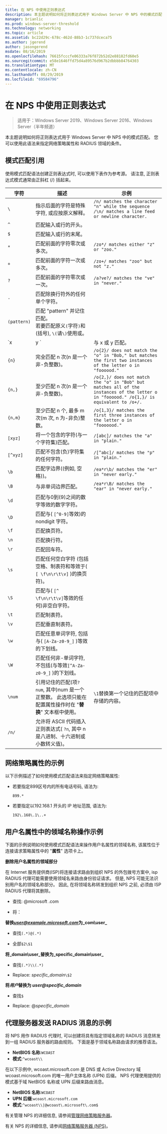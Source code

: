 ```yaml
---
title: 在 NPS 中使用正则表达式
description: 本主题说明如何将正则表达式用于 Windows Server 中 NPS 中的模式匹配。 您可以使用此语法来指定网络策略属性和 RADIUS 领域的条件。
manager: brianlic
ms.prod: windows-server-threshold
ms.technology: networking
ms.topic: article
ms.assetid: bc22d29c-678c-462d-88b3-1c737dceca75
ms.author: jgerend
author: jasongerend
msdate: 08/16/2019
ms.openlocfilehash: 76615fcccfe06333a76f872b52d2e88182fd60e5
ms.sourcegitcommit: e58e1646ffd75d4a89576d967b2dbbbb84764303
ms.translationtype: MT
ms.contentlocale: zh-CN
ms.lasthandoff: 08/29/2019
ms.locfileid: "69584796"
---
```

# <a name="use-regular-expressions-in-nps"></a>在 NPS 中使用正则表达式

> 适用于：Windows Server 2019、Windows Server 2016、Windows Server（半年频道）

本主题说明如何将正则表达式用于 Windows Server 中 NPS 中的模式匹配。 您可以使用此语法来指定网络策略属性和 RADIUS 领域的条件。

## <a name="pattern-matching-reference"></a>模式匹配引用

使用模式匹配语法创建正则表达式时, 可以使用下表作为参考源。 请注意, 正则表达式模式通常由正斜杠 (/) 括起来。

|  字符  |  描述  |   示例                                                                 |
| ----------- | ------------- | ------------------------------------------------------------------------  |
|     `\ `     | 指示后面的字符是特殊字符, 或应按原义解释。  | `/n/ matches the character "n" while the sequence /\n/ matches a line feed or newline character.`  |
|     `^`     |                                                                 匹配输入或行的开头。                                                                  |                                                                 &nbsp;                                                                  |
|     `$`     |                                                                    匹配输入或行的末尾。                                                                     |                                                                 &nbsp;                                                                  |
|     `*`     |                                                             匹配前面的字符零次或多次。                                                              |                                                  `/zo*/ matches either "z" or "zoo."`                                                   |
|     `+`     |                                                              匹配前面的字符一次或多次。                                                              |                                                   `/zo+/ matches "zoo" but not "z."`                                                    |
|     `?`     |                                                              匹配前面的字符零次或一次。                                                              |                                                 `/a?ve?/ matches the "ve" in "never."`                                                  |
|     `.`     |                                                           匹配除换行符外的任何单个字符。                                                           |                                                                 &nbsp;                                                                  |
| `(pattern)` |                         匹配 "pattern" 并记住匹配。<br />若要匹配原义`(`字符`)`和 (括号), `\(`请`\)`使用或。                         |                                                                 &nbsp;                                                                  |
|   `x | y `  |                                                                               与 x 或 y 匹配。                                                          |
|   `{n} `    |                                                          完全匹配 n 次\(n 是一个非\-负整数\)。                                                           |               `/o{2}/ does not match the "o" in "Bob," but matches the first two instances of the letter o in "foooood."`               |
|   `{n,}`    |                                                          至少匹配 n 次\(n 是一个非\-负整数\)。                                                          | `/o{2,}/ does not match the "o" in "Bob" but matches all of the instances of the letter o in "foooood." /o{1,}/ is equivalent to /o+/.` |
|   `{n,m}`   |                                                至少匹配 n 个, 最多 m 次\(m 次, n 为\-非负\)整数。                                                |                               `/o{1,3}/ matches the first three instances of the letter o in "fooooood."`                               |
|   `[xyz]`   |                                                       将一个包含的字符\(与一个字符集\)匹配。                                                        |                                                  `/[abc]/ matches the "a" in "plain."`                                                  |
|  `[^xyz]`   |                                                  匹配不包含\(负\)字符集的任何字符。                                                  |                                                 `/[^abc]/ matches the "p" in "plain."`                                                  |
|    `\b`     |                                                              匹配字边界\((例如, 空格\))。                                                               |                                              `/ea*r\b/ matches the "er" in "never early."`                                              |
|    `\B`     |                                                                         与非单词边界匹配。                                                                          |                                             `/ea*r\B/ matches the "ear" in "never early."`                                              |
|    `\d`     |                                                       匹配与0到\(9\)之间的数字等效的数字字符。                                                        |                                                                 &nbsp;                                                                  |
|    `\D`     |                                                           匹配与\( `[^0-9]`等效\)的 nondigit 字符。                                                           |                                                                 &nbsp;                                                                  |
|    `\f`     |                                                                        匹配换页符。                                                                        |                                                                 &nbsp;                                                                  |
|    `\n`     |                                                                        匹配换行符。                                                                        |                                                                 &nbsp;                                                                  |
|    `\r`     |                                                                     匹配回车符。                                                                     |                                                                 &nbsp;                                                                  |
|    `\s`     |                                   匹配任何空白字符 (包括空格、制表符和等效于\( `[ \f\n\r\t\v]` \)的换页符)。                                   |                                                                 &nbsp;                                                                  |
|    `\S`     |                                                  匹配与\( `[^ \f\n\r\t\v]`等效的任何\)非空白字符。                                                   |                                                                 &nbsp;                                                                  |
|    `\t`     |                                                                           匹配制表符。                                                                           |                                                                 &nbsp;                                                                  |
|    `\v`     |                                                                      匹配垂直制表符。                                                                       |                                                                 &nbsp;                                                                  |
|    `\w`     |                                              匹配任意单词字符, 包括与\( `[A-Za-z0-9_]` \)等效的下划线。                                              |                                                                 &nbsp;                                                                  |
|    `\W`     |                                           匹配任何非\-单词字符, 不包括\(与等效`[^A-Za-z0-9_]` \)的下划线。                                           |                                                                 &nbsp;                                                                  |
|   `\num`    | 引用记住的匹配\(项`?num`, 其中\)num 是一个正整数。  此选项只能在配置属性操作时在 "**替换**" 文本框中使用。 |                                       `\1`替换第一个记住的匹配项中存储的内容。                                       |
|   `/n/ `    |                      允许将 ASCII 代码插入正则表达式\( `?n`, 其中 n 是八进制、十六进制或小数转义值\)。                       |                                                                 &nbsp;                                                                  |

## <a name="examples-for-network-policy-attributes"></a>网络策略属性的示例

以下示例描述了如何使用模式匹配语法来指定网络策略属性:

- 若要指定899区号内的所有电话号码, 语法为:

     `899.*`

- 若要指定以192.168.1 开头的 IP 地址范围, 语法为:

    `192\.168\.1\..+`

## <a name="examples-for-manipulation-of-the-realm-name-in-the-user-name-attribute"></a>用户名属性中的领域名称操作示例

下面的示例说明如何使用模式匹配语法来操作用户名属性的领域名称, 该属性位于连接请求策略属性中的 "**属性**" 选项卡上。

**删除用户名属性的领域部分**

在 Internet 服务提供商\(ISP\)将连接请求路由到组织 NPS 的外包拨号方案中, isp RADIUS 代理可能需要使用领域名来路由身份验证请求。 但是, NPS 可能无法识别用户名的领域名称部分。 因此, 在将领域名称转发到组织 NPS 之前, 必须由 ISP RADIUS 代理将其删除。

- 查找: @microsoft \.com

- 将：

**替换<em>user@example.microsoft.com</em>为_com\user_**

- 查找`(.*)@(.*)`

- 全部`$2\$1`



**将_domain\user_替换为_specific_domain\user_**

- 查找`(.*)\\(.*)`

- Replace: *specific_domain*`\$2`



<strong>将*用户*替换为 *user@specific_domain</strong>*

- 查找`$`

- Replace: @*specific_domain*

## <a name="example-for-radius-message-forwarding-by-a-proxy-server"></a>代理服务器发送 RADIUS 消息的示例

将 NPS 用作 RADIUS 代理时, 可以创建将具有指定领域名称的 RADIUS 消息转发到一组 RADIUS 服务器的路由规则。 下面是基于领域名称路由请求的推荐语法。

- **NetBIOS 名称**:`WCOAST`
- **模式**:`^wcoast\\`

在以下示例中, wcoast.microsoft.com 是 DNS 或 Active Directory 域 wcoast.microsoft.com 的唯一用户主体名称 (UPN) 后缀。 NPS 代理使用提供的模式基于域 NetBIOS 名称或 UPN 后缀来路由消息。

- **NetBIOS 名称**:`WCOAST`
- **UPN 后缀**:`wcoast.microsoft.com`
- **模式**:`^wcoast\\|@wcoast\.microsoft\.com$`


有关管理 NPS 的详细信息, 请参阅[管理网络策略服务器](nps-manage-top.md)。

有关 NPS 的详细信息, 请参阅[网络策略服务器 (NPS)](nps-top.md)。

